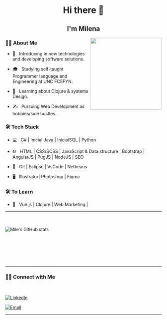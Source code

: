 ### <h1 align='center'> Hi there 👋  </h1>

  <h2 align='center'> I'm Milena</h2>

<img align='right' src="https://media4.giphy.com/media/NgurY1o4z080Jfoyzw/giphy.gif" width="230">

<h3> 👩‍💻 About Me </h3>



- 🤔 &nbsp; Introducing in new technologies and developing software solutions.

- 🎓 &nbsp; Studying self-taught Programmer language and Engineering at UNC FCEFYN.

- 🌱 &nbsp; Learning about Clojure & systems Design.

- ✍️ &nbsp; Pursuing Web Development as hobbies/side hustles.



<h3>🛠 Tech Stack</h3>



- 💻 &nbsp; C# | Inicial Java |  InicialSQL | Python 

- 🌐 &nbsp; HTML | CSS/SCSS | JavaScript & Data structure | Bootstrap | AngularJS | PugJS |  NodeJS | SEO

- 🔧 &nbsp; Git | Eclipse | VsCode | Netbeans

- 🖥 &nbsp; Illustrator| Photoshop | Figma




<h3>🛠 To Learn</h3>

- 🔧 &nbsp; Vue.js | Clojure | Web Marketing | 

<hr>



<br/><br/>
![Mile's GitHub stats](https://github-readme-stats.vercel.app/api?username=milemonson&show_icons=true&theme=jolly)


<br/>

<br/>

<br><br>



<hr>



<h3> 🤝🏻 Connect with Me </h3>

<br>

<p align="center">

<a href="https://www.linkedin.com/in/milena-monzon/"><img alt="LinkedIn" src="https://img.shields.io/badge/Milena-pink?style=flat-square&logo=linkedin"></a>
  
<a href="mailto:milemonson@gmail.com"><img alt="Email" src="https://img.shields.io/badge/Email-milemonson@gmail.com-pink?style=flat-square&logo=gmail"></a>

</p>


<hr>



